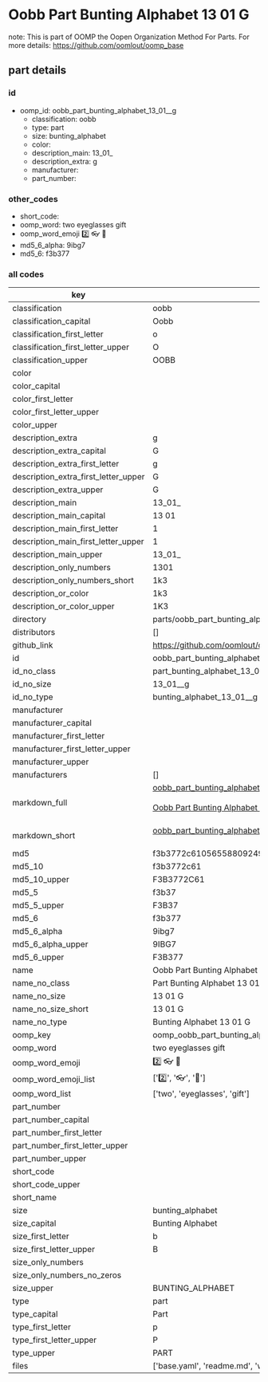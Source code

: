# Oobb Part Bunting Alphabet 13 01  G  

note: This is part of OOMP the Oopen Organization Method For Parts. For more details: https://github.com/oomlout/oomp_base

##  part details





### id
* oomp_id: oobb_part_bunting_alphabet_13_01__g
  * classification: oobb
  * type: part
  * size: bunting_alphabet
  * color: 
  * description_main: 13_01_
  * description_extra: g
  * manufacturer: 
  * part_number: 

### other_codes
* short_code: 
* oomp_word: two eyeglasses gift
* oomp_word_emoji :two: :eyeglasses: :gift:
* md5_6_alpha: 9ibg7
* md5_6: f3b377

### all codes 
| key | value |  
| --- | --- |  
| classification | oobb |  
| classification_capital | Oobb |  
| classification_first_letter | o |  
| classification_first_letter_upper | O |  
| classification_upper | OOBB |  
| color |  |  
| color_capital |  |  
| color_first_letter |  |  
| color_first_letter_upper |  |  
| color_upper |  |  
| description_extra | g |  
| description_extra_capital | G |  
| description_extra_first_letter | g |  
| description_extra_first_letter_upper | G |  
| description_extra_upper | G |  
| description_main | 13_01_ |  
| description_main_capital | 13 01  |  
| description_main_first_letter | 1 |  
| description_main_first_letter_upper | 1 |  
| description_main_upper | 13_01_ |  
| description_only_numbers | 1301 |  
| description_only_numbers_short | 1k3 |  
| description_or_color | 1k3 |  
| description_or_color_upper | 1K3 |  
| directory | parts/oobb_part_bunting_alphabet_13_01__g |  
| distributors | [] |  
| github_link | https://github.com/oomlout/oomlout_oomp_part_src/tree/main/parts/oobb_part_bunting_alphabet_13_01__g/working |  
| id | oobb_part_bunting_alphabet_13_01__g |  
| id_no_class | part_bunting_alphabet_13_01__g |  
| id_no_size | 13_01__g |  
| id_no_type | bunting_alphabet_13_01__g |  
| manufacturer |  |  
| manufacturer_capital |  |  
| manufacturer_first_letter |  |  
| manufacturer_first_letter_upper |  |  
| manufacturer_upper |  |  
| manufacturers | [] |  
| markdown_full | [oobb_part_bunting_alphabet_13_01__g](https://github.com/oomlout/oomlout_oomp_part_src/tree/main/parts/oobb_part_bunting_alphabet_13_01__g/working)<br>[](https://github.com/oomlout/oomlout_oomp_part_src/tree/main/parts/oobb_part_bunting_alphabet_13_01__g/working)<br>[Oobb Part Bunting Alphabet 13 01  G](https://github.com/oomlout/oomlout_oomp_part_src/tree/main/parts/oobb_part_bunting_alphabet_13_01__g/working)<br><br> |  
| markdown_short | [oobb_part_bunting_alphabet_13_01__g](https://github.com/oomlout/oomlout_oomp_part_src/tree/main/parts/oobb_part_bunting_alphabet_13_01__g/working)<br><br> |  
| md5 | f3b3772c610565588092492009ea0cab |  
| md5_10 | f3b3772c61 |  
| md5_10_upper | F3B3772C61 |  
| md5_5 | f3b37 |  
| md5_5_upper | F3B37 |  
| md5_6 | f3b377 |  
| md5_6_alpha | 9ibg7 |  
| md5_6_alpha_upper | 9IBG7 |  
| md5_6_upper | F3B377 |  
| name | Oobb Part Bunting Alphabet 13 01  G |  
| name_no_class | Part Bunting Alphabet 13 01  G |  
| name_no_size | 13 01  G |  
| name_no_size_short | 13 01  G |  
| name_no_type | Bunting Alphabet 13 01  G |  
| oomp_key | oomp_oobb_part_bunting_alphabet_13_01__g |  
| oomp_word | two eyeglasses gift |  
| oomp_word_emoji | :two: :eyeglasses: :gift: |  
| oomp_word_emoji_list | [':two:', ':eyeglasses:', ':gift:'] |  
| oomp_word_list | ['two', 'eyeglasses', 'gift'] |  
| part_number |  |  
| part_number_capital |  |  
| part_number_first_letter |  |  
| part_number_first_letter_upper |  |  
| part_number_upper |  |  
| short_code |  |  
| short_code_upper |  |  
| short_name |  |  
| size | bunting_alphabet |  
| size_capital | Bunting Alphabet |  
| size_first_letter | b |  
| size_first_letter_upper | B |  
| size_only_numbers |  |  
| size_only_numbers_no_zeros |  |  
| size_upper | BUNTING_ALPHABET |  
| type | part |  
| type_capital | Part |  
| type_first_letter | p |  
| type_first_letter_upper | P |  
| type_upper | PART |  
| files | ['base.yaml', 'readme.md', 'working.json', 'working.yaml'] |  
